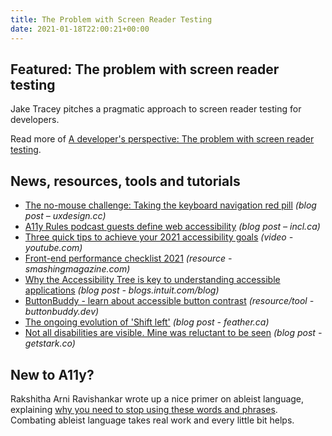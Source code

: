 ```yaml
---
title: The Problem with Screen Reader Testing
date: 2021-01-18T22:00:21+00:00
---
```


## Featured: The problem with screen reader testing

Jake Tracey pitches a pragmatic approach to screen reader testing for developers.

Read more of [A developer's perspective: The problem with screen reader testing](https://jaketracey.com/a-developers-perspective-the-problem-with-screen-reader-testing/).

## News, resources, tools and tutorials

- [The no-mouse challenge: Taking the keyboard navigation red pill](https://uxdesign.cc/taking-the-keyboard-navigation-red-pill-dbb76dd73b1e) *(blog post – uxdesign.cc)*
- [A11y Rules podcast guests define web accessibility](https://incl.ca/a11y-rules-podcast-guests-define-web-accessibility/) *(blog post – incl.ca)*
- [Three quick tips to achieve your 2021 accessibility goals](https://youtube.com/watch?v=m9sJNoa8lM8) *(video - youtube.com)*
- [Front-end performance checklist 2021](https://www.smashingmagazine.com/2021/01/front-end-performance-2021-free-pdf-checklist/) *(resource - smashingmagazine.com)*
- [Why the Accessibility Tree is key to understanding accessible applications](https://blogs.intuit.com/blog/2021/01/12/why-the-accessibility-tree-is-key-to-understanding-accessible-applications/) *(blog post - blogs.intuit.com/blog)*
- [ButtonBuddy - learn about accessible button contrast](https://buttonbuddy.dev) *(resource/tool - buttonbuddy.dev)*
- [The ongoing evolution of 'Shift left'](https://feather.ca/shift-left/) *(blog post - feather.ca)*
- [Not all disabilities are visible. Mine was reluctant to be seen](https://www.getstark.co/blog/idpwd-2020) *(blog post - getstark.co)*

## New to A11y?

Rakshitha Arni Ravishankar wrote up a nice primer on ableist language, explaining [why you need to stop using these words and phrases](https://hbr.org/2020/12/why-you-need-to-stop-using-these-words-and-phrases). Combating ableist language takes real work and every little bit helps.
